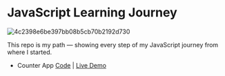 # JavaScript Learning Journey

![4c2398e6be397bb08b5cb70b2192d730](https://github.com/user-attachments/assets/5e7e7365-6a9f-4aee-b528-a66d8e097a46)


This repo is my path — showing every step of my JavaScript journey from where I started.

- Counter App  [Code](https://github.com/Socoon/Socoon.github.io/tree/main/Counter-App) | [Live Demo](https://socoon.github.io/)

